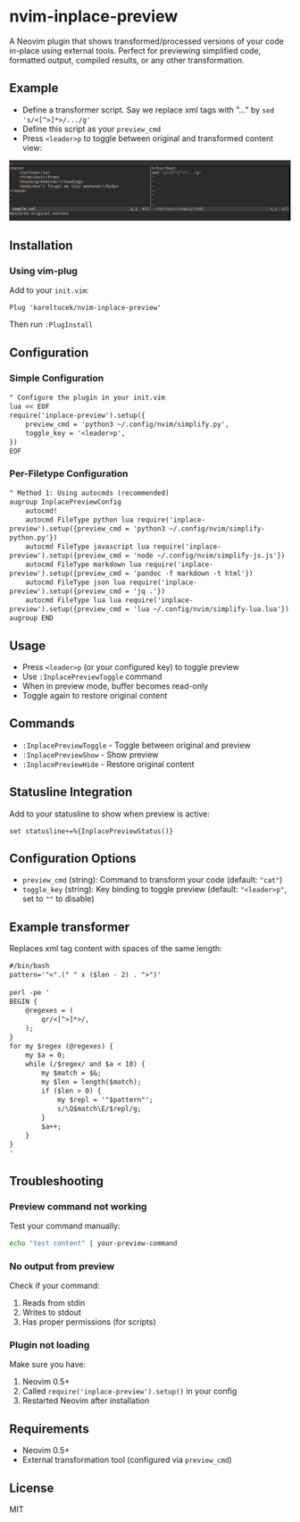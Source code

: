 # nvim-inplace-preview

A Neovim plugin that shows transformed/processed versions of your code in-place using external tools. Perfect for previewing simplified code, formatted output, compiled results, or any other transformation.

## Example

- Define a transformer script. Say we replace xml tags with "..." by `sed 's/<[^>]*>/.../g'`
- Define this script as your `preview_cmd`
- Press `<leader>p` to toggle between original and transformed content view:

![preview transformation](./resources/preview.gif)

## Installation

### Using vim-plug

Add to your `init.vim`:

```vim
Plug 'kareltucek/nvim-inplace-preview'
```

Then run `:PlugInstall`

## Configuration

### Simple Configuration

```vim
" Configure the plugin in your init.vim
lua << EOF
require('inplace-preview').setup({
    preview_cmd = 'python3 ~/.config/nvim/simplify.py',
    toggle_key = '<leader>p',
})
EOF
```

### Per-Filetype Configuration

```vim
" Method 1: Using autocmds (recommended)
augroup InplacePreviewConfig
    autocmd!
    autocmd FileType python lua require('inplace-preview').setup({preview_cmd = 'python3 ~/.config/nvim/simplify-python.py'})
    autocmd FileType javascript lua require('inplace-preview').setup({preview_cmd = 'node ~/.config/nvim/simplify-js.js'})
    autocmd FileType markdown lua require('inplace-preview').setup({preview_cmd = 'pandoc -f markdown -t html'})
    autocmd FileType json lua require('inplace-preview').setup({preview_cmd = 'jq .'})
    autocmd FileType lua lua require('inplace-preview').setup({preview_cmd = 'lua ~/.config/nvim/simplify-lua.lua'})
augroup END
```

## Usage

- Press `<leader>p` (or your configured key) to toggle preview
- Use `:InplacePreviewToggle` command
- When in preview mode, buffer becomes read-only
- Toggle again to restore original content

## Commands

- `:InplacePreviewToggle` - Toggle between original and preview
- `:InplacePreviewShow` - Show preview
- `:InplacePreviewHide` - Restore original content

## Statusline Integration

Add to your statusline to show when preview is active:

```vim
set statusline+=%{InplacePreviewStatus()}
```
## Configuration Options

- `preview_cmd` (string): Command to transform your code (default: `"cat"`)
- `toggle_key` (string): Key binding to toggle preview (default: `"<leader>p"`, set to `""` to disable)

## Example transformer

Replaces xml tag content with spaces of the same length:

```
#/bin/bash
pattern='"<".(" " x ($len - 2) . ">")'

perl -pe '
BEGIN {
    @regexes = (
        qr/<[^>]*>/,
    );
}
for my $regex (@regexes) {
    my $a = 0;
    while (/$regex/ and $a < 10) {
        my $match = $&;
        my $len = length($match);
        if ($len > 0) {
            my $repl = '"$pattern"';
            s/\Q$match\E/$repl/g;
        }
        $a++;
    }
}
'
```

## Troubleshooting

### Preview command not working

Test your command manually:

```bash
echo "test content" | your-preview-command
```
### No output from preview

Check if your command:
1. Reads from stdin
2. Writes to stdout
3. Has proper permissions (for scripts)

### Plugin not loading

Make sure you have:
1. Neovim 0.5+
2. Called `require('inplace-preview').setup()` in your config
3. Restarted Neovim after installation

## Requirements

- Neovim 0.5+
- External transformation tool (configured via `preview_cmd`)

## License

MIT

